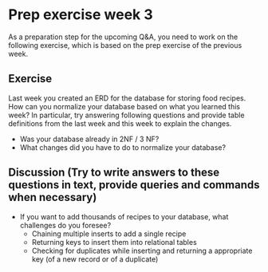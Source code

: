 # Prep exercise week 3

As a preparation step for the upcoming Q&A, you need to work on the following exercise, which is based on the prep exercise of the previous week.

## Exercise

Last week you created an ERD for the database for storing food recipes.
How can you normalize your database based on what you learned this week?
In particular, try answering following questions and provide table definitions from the last week
and this week to explain the changes.

- Was your database already in 2NF / 3 NF?
- What changes did you have to do to normalize your database?

## Discussion (Try to write answers to these questions in text, provide queries and commands when necessary)

- If you want to add thousands of recipes to your database, what challenges do you foresee?
  - Chaining multiple inserts to add a single recipe
  - Returning keys to insert them into relational tables
  - Checking for duplicates while inserting and returning a appropriate key (of a new record or of a duplicate)
